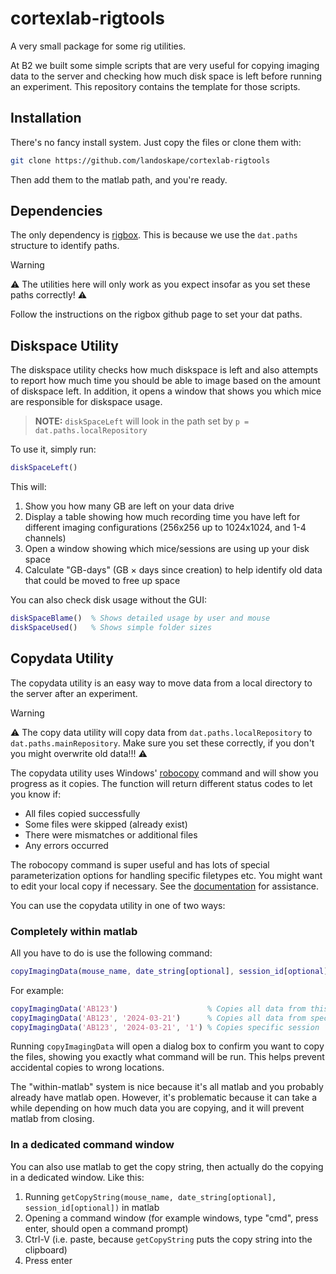 # cortexlab-rigtools
A very small package for some rig utilities.

At B2 we built some simple scripts that are very useful for copying imaging data to the server and checking how much disk space is left before running an experiment. This repository contains the template for those scripts.

## Installation
There's no fancy install system. Just copy the files or clone them with:

```bash
git clone https://github.com/landoskape/cortexlab-rigtools
``` 

Then add them to the matlab path, and you're ready. 

## Dependencies
The only dependency is [rigbox](https://github.com/cortex-lab/Rigbox). This is because we use the ``dat.paths`` structure to identify paths. 

> [!WARNING]
> ⚠️ The utilities here will only work as you expect insofar as you set these paths correctly! ⚠️

Follow the instructions on the rigbox github page to set your dat paths.

## Diskspace Utility
The diskspace utility checks how much diskspace is left and also attempts to report how much time you should be able to image based on the amount of diskspace left. In addition, it opens a window that shows you which mice are responsible for diskspace usage. 

> **NOTE:** ``diskSpaceLeft`` will look in the path set by ``p = dat.paths.localRepository``

To use it, simply run:

  ```matlab
  diskSpaceLeft()
  ```

This will:
1. Show you how many GB are left on your data drive
2. Display a table showing how much recording time you have left for different imaging configurations (256x256 up to 1024x1024, and 1-4 channels)
3. Open a window showing which mice/sessions are using up your disk space
4. Calculate "GB-days" (GB × days since creation) to help identify old data that could be moved to free up space

You can also check disk usage without the GUI:

  ```matlab
  diskSpaceBlame()  % Shows detailed usage by user and mouse
  diskSpaceUsed()   % Shows simple folder sizes
  ```

## Copydata Utility
The copydata utility is an easy way to move data from a local directory to the server after an experiment. 


> [!WARNING]
> ⚠️ The copy data utility will copy data from ``dat.paths.localRepository`` to ``dat.paths.mainRepository``. Make sure you set these correctly, if you don't you might overwrite old data!!! ⚠️

The copydata utility uses Windows' [robocopy](https://learn.microsoft.com/en-us/windows-server/administration/windows-commands/robocopy) command and will show you progress as it copies. The function will return different status codes to let you know if:
- All files copied successfully
- Some files were skipped (already exist)
- There were mismatches or additional files
- Any errors occurred

The robocopy command is super useful and has lots of special parameterization options for handling specific filetypes etc. You might want to edit your local copy if necessary. See the [documentation](https://learn.microsoft.com/en-us/windows-server/administration/windows-commands/robocopy) for assistance. 

You can use the copydata utility in one of two ways:

### Completely within matlab
All you have to do is use the following command:

  ```matlab
  copyImagingData(mouse_name, date_string[optional], session_id[optional])
  ```

For example:

  ```matlab
  copyImagingData('AB123')                    % Copies all data from this mouse
  copyImagingData('AB123', '2024-03-21')      % Copies all data from specific mouse and date
  copyImagingData('AB123', '2024-03-21', '1') % Copies specific session
  ```

Running ``copyImagingData`` will open a dialog box to confirm you want to copy the files, showing you exactly what command will be run. This helps prevent accidental copies to wrong locations.

The "within-matlab" system is nice because it's all matlab and you probably already have matlab open. However, it's problematic because it can take a while depending on how much data you are copying, and it will prevent matlab from closing.


### In a dedicated command window
You can also use matlab to get the copy string, then actually do the copying in a dedicated window. Like this:
1. Running `getCopyString(mouse_name, date_string[optional], session_id[optional])` in matlab
2. Opening a command window (for example windows, type "cmd", press enter, should open a command prompt)
3. Ctrl-V (i.e. paste, because `getCopyString` puts the copy string into the clipboard)
4. Press enter
